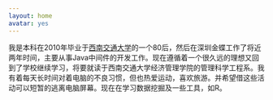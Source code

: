 ```yaml
---
layout: home
avatar: yes
---
```


我是本科在2010年毕业于[西南交通大学](http://www.swjtu.edu.cn)的一个80后，然后在深圳金蝶工作了将近两年时间，主要从事Java中间件的开发工作。现在遵循着一个很久远的理想又回到了学校继续学习，将要就读于西南交通大学经济管理学院的管理科学工程系。我有着每天长时间对着电脑的不良习惯，但也热爱运动，喜欢旅游。并希望借这些活动可以短暂的逃离电脑屏幕。现在在学习数据挖掘及一些工具，如R。


